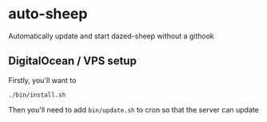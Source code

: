 auto-sheep
==========

Automatically update and start dazed-sheep without a githook

## DigitalOcean / VPS setup
Firstly, you'll want to

    ./bin/install.sh

Then you'll need to add `bin/update.sh` to cron so that the server can update
